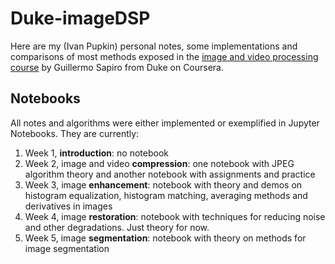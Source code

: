 # Duke-imageDSP
Here are my (Ivan Pupkin) personal notes, some implementations and comparisons of most methods exposed in the [image and video processing course][course] by Guillermo Sapiro from Duke on Coursera.

## Notebooks

All notes and algorithms were either implemented or exemplified in Jupyter Notebooks. They are currently:

1. Week 1, **introduction**: no notebook
1. Week 2, image and video **compression**: one notebook with JPEG algorithm theory and another notebook with assignments and practice
1. Week 3, image **enhancement**: notebook with theory and demos on histogram equalization, histogram matching, averaging methods and derivatives in images
1. Week 4, image **restoration**: notebook with techniques for reducing noise and other degradations. Just theory for now.
1. Week 5, image **segmentation**: notebook with theory on methods for image segmentation

[course]: https://www.coursera.org/learn/image-processing
